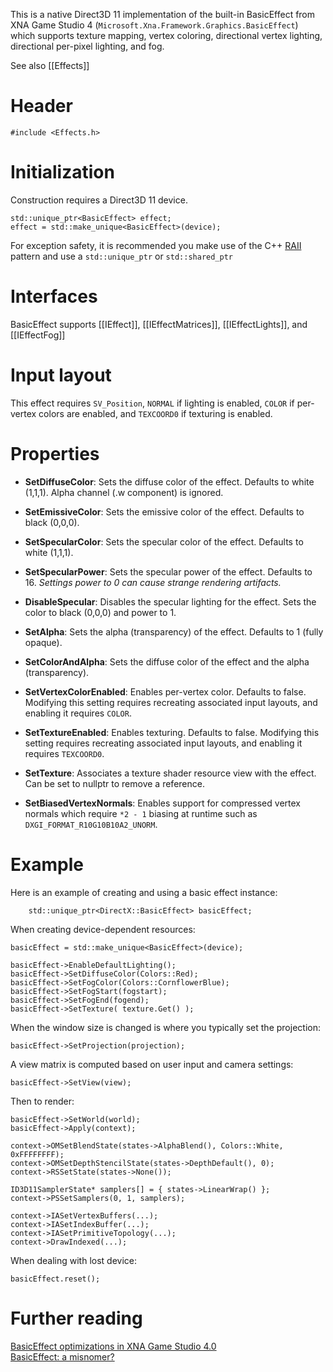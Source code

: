 This is a native Direct3D 11 implementation of the built-in BasicEffect from XNA Game Studio 4 (``Microsoft.Xna.Framework.Graphics.BasicEffect``) which supports texture mapping, vertex coloring, directional vertex lighting, directional per-pixel lighting, and fog.

See also [[Effects]]

# Header
    #include <Effects.h>

# Initialization
Construction requires a Direct3D 11 device.

    std::unique_ptr<BasicEffect> effect;
    effect = std::make_unique<BasicEffect>(device);

For exception safety, it is recommended you make use of the C++ [RAII](http://en.wikipedia.org/wiki/Resource_Acquisition_Is_Initialization) pattern and use a ``std::unique_ptr`` or ``std::shared_ptr``

# Interfaces

BasicEffect supports [[IEffect]], [[IEffectMatrices]], [[IEffectLights]], and [[IEffectFog]]

# Input layout
This effect requires ``SV_Position``, ``NORMAL`` if lighting is enabled, ``COLOR`` if per-vertex colors are enabled, and  ``TEXCOORD0`` if texturing is enabled.

# Properties

* **SetDiffuseColor**: Sets the diffuse color of the effect. Defaults to white (1,1,1). Alpha channel (.w component) is ignored.

* **SetEmissiveColor**: Sets the emissive color of the effect. Defaults to black (0,0,0).

* **SetSpecularColor**: Sets the specular color of the effect. Defaults to white (1,1,1).

* **SetSpecularPower**: Sets the specular power of the effect. Defaults to 16. _Settings power to 0 can cause strange rendering artifacts._

* **DisableSpecular**: Disables the specular lighting for the effect. Sets the color to black (0,0,0) and power to 1.

* **SetAlpha**: Sets the alpha (transparency) of the effect. Defaults to 1 (fully opaque).

* **SetColorAndAlpha**: Sets the diffuse color of the effect and the alpha (transparency).

* **SetVertexColorEnabled**: Enables per-vertex color. Defaults to false. Modifying this setting requires recreating associated input layouts, and enabling it requires ``COLOR``.

* **SetTextureEnabled**: Enables texturing. Defaults to false. Modifying this setting requires recreating associated input layouts, and enabling it requires ``TEXCOORD0``.

* **SetTexture**: Associates a texture shader resource view with the effect. Can be set to nullptr to remove a reference.

* **SetBiasedVertexNormals**: Enables support for compressed vertex normals which require ``*2 - 1`` biasing at runtime such as ``DXGI_FORMAT_R10G10B10A2_UNORM``.

# Example
Here is an example of creating and using a basic effect instance:

        std::unique_ptr<DirectX::BasicEffect> basicEffect;

When creating device-dependent resources:

    basicEffect = std::make_unique<BasicEffect>(device);

    basicEffect->EnableDefaultLighting();
    basicEffect->SetDiffuseColor(Colors::Red);
    basicEffect->SetFogColor(Colors::CornflowerBlue);
    basicEffect->SetFogStart(fogstart);
    basicEffect->SetFogEnd(fogend);
    basicEffect->SetTexture( texture.Get() );

When the window size is changed is where you typically set the projection:

    basicEffect->SetProjection(projection);

A view matrix is computed based on user input and camera settings:

    basicEffect->SetView(view);

Then to render:

    basicEffect->SetWorld(world);
    basicEffect->Apply(context);

    context->OMSetBlendState(states->AlphaBlend(), Colors::White, 0xFFFFFFFF);
    context->OMSetDepthStencilState(states->DepthDefault(), 0);
    context->RSSetState(states->None());

    ID3D11SamplerState* samplers[] = { states->LinearWrap() };
    context->PSSetSamplers(0, 1, samplers);

    context->IASetVertexBuffers(...);
    context->IASetIndexBuffer(...);
    context->IASetPrimitiveTopology(...);
    context->DrawIndexed(...);

When dealing with lost device:

    basicEffect.reset();

# Further reading

[BasicEffect optimizations in XNA Game Studio 4.0](http://blogs.msdn.com/b/shawnhar/archive/2010/04/25/basiceffect-optimizations-in-xna-game-studio-4-0.aspx)  
[BasicEffect: a misnomer?](http://blogs.msdn.com/b/shawnhar/archive/2008/08/22/basiceffect-a-misnomer.aspx)  

